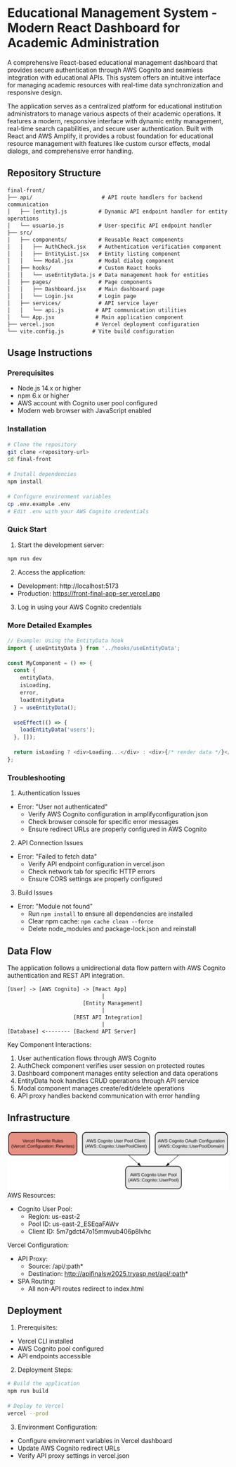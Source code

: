 # Educational Management System - Modern React Dashboard for Academic Administration

A comprehensive React-based educational management dashboard that provides secure authentication through AWS Cognito and seamless integration with educational APIs. This system offers an intuitive interface for managing academic resources with real-time data synchronization and responsive design.

The application serves as a centralized platform for educational institution administrators to manage various aspects of their academic operations. It features a modern, responsive interface with dynamic entity management, real-time search capabilities, and secure user authentication. Built with React and AWS Amplify, it provides a robust foundation for educational resource management with features like custom cursor effects, modal dialogs, and comprehensive error handling.

## Repository Structure
```
final-front/
├── api/                      # API route handlers for backend communication
│   ├── [entity].js          # Dynamic API endpoint handler for entity operations
│   └── usuario.js           # User-specific API endpoint handler
├── src/
│   ├── components/          # Reusable React components
│   │   ├── AuthCheck.jsx    # Authentication verification component
│   │   ├── EntityList.jsx   # Entity listing component
│   │   └── Modal.jsx        # Modal dialog component
│   ├── hooks/               # Custom React hooks
│   │   └── useEntityData.js # Data management hook for entities
│   ├── pages/               # Page components
│   │   ├── Dashboard.jsx    # Main dashboard page
│   │   └── Login.jsx        # Login page
│   ├── services/            # API service layer
│   │   └── api.js          # API communication utilities
│   └── App.jsx             # Main application component
├── vercel.json             # Vercel deployment configuration
└── vite.config.js         # Vite build configuration
```

## Usage Instructions
### Prerequisites
- Node.js 14.x or higher
- npm 6.x or higher
- AWS account with Cognito user pool configured
- Modern web browser with JavaScript enabled

### Installation
```bash
# Clone the repository
git clone <repository-url>
cd final-front

# Install dependencies
npm install

# Configure environment variables
cp .env.example .env
# Edit .env with your AWS Cognito credentials
```

### Quick Start
1. Start the development server:
```bash
npm run dev
```

2. Access the application:
- Development: http://localhost:5173
- Production: https://front-final-app-ser.vercel.app

3. Log in using your AWS Cognito credentials

### More Detailed Examples
```javascript
// Example: Using the EntityData hook
import { useEntityData } from '../hooks/useEntityData';

const MyComponent = () => {
  const { 
    entityData, 
    isLoading, 
    error, 
    loadEntityData 
  } = useEntityData();

  useEffect(() => {
    loadEntityData('users');
  }, []);

  return isLoading ? <div>Loading...</div> : <div>{/* render data */}</div>;
};
```

### Troubleshooting
1. Authentication Issues
- Error: "User not authenticated"
  - Verify AWS Cognito configuration in amplifyconfiguration.json
  - Check browser console for specific error messages
  - Ensure redirect URLs are properly configured in AWS Cognito

2. API Connection Issues
- Error: "Failed to fetch data"
  - Verify API endpoint configuration in vercel.json
  - Check network tab for specific HTTP errors
  - Ensure CORS settings are properly configured

3. Build Issues
- Error: "Module not found"
  - Run `npm install` to ensure all dependencies are installed
  - Clear npm cache: `npm cache clean --force`
  - Delete node_modules and package-lock.json and reinstall

## Data Flow
The application follows a unidirectional data flow pattern with AWS Cognito authentication and REST API integration.

```ascii
[User] -> [AWS Cognito] -> [React App]
                              |
                        [Entity Management]
                              |
                     [REST API Integration]
                              |
[Database] <-------- [Backend API Server]
```

Key Component Interactions:
1. User authentication flows through AWS Cognito
2. AuthCheck component verifies user session on protected routes
3. Dashboard component manages entity selection and data operations
4. EntityData hook handles CRUD operations through API service
5. Modal component manages create/edit/delete operations
6. API proxy handles backend communication with error handling

## Infrastructure

![Infrastructure diagram](./docs/infra.svg)
AWS Resources:
- Cognito User Pool:
  - Region: us-east-2
  - Pool ID: us-east-2_ESEqaFAWv
  - Client ID: 5m7gdct47o15mmvub406p8lvhc

Vercel Configuration:
- API Proxy:
  - Source: /api/:path*
  - Destination: http://apifinalsw2025.tryasp.net/api/:path*
- SPA Routing:
  - All non-API routes redirect to index.html

## Deployment
1. Prerequisites:
- Vercel CLI installed
- AWS Cognito pool configured
- API endpoints accessible

2. Deployment Steps:
```bash
# Build the application
npm run build

# Deploy to Vercel
vercel --prod
```

3. Environment Configuration:
- Configure environment variables in Vercel dashboard
- Update AWS Cognito redirect URLs
- Verify API proxy settings in vercel.json